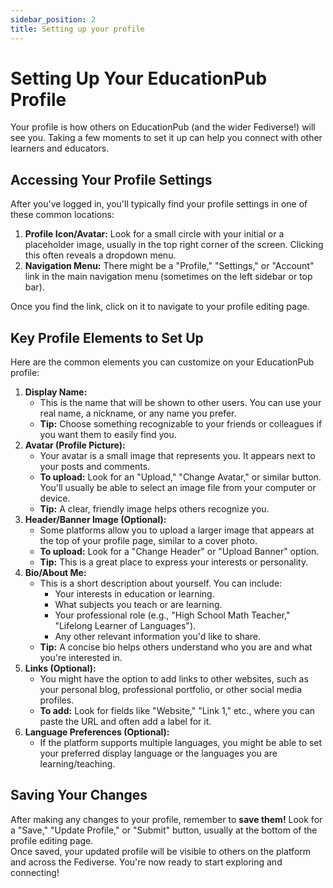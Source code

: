 ```yaml
---
sidebar_position: 2
title: Setting up your profile
---
```


# **Setting Up Your EducationPub Profile**

Your profile is how others on EducationPub (and the wider Fediverse\!) will see you. Taking a few moments to set it up can help you connect with other learners and educators.

## **Accessing Your Profile Settings**

After you've logged in, you'll typically find your profile settings in one of these common locations:

1. **Profile Icon/Avatar:** Look for a small circle with your initial or a placeholder image, usually in the top right corner of the screen. Clicking this often reveals a dropdown menu.  
2. **Navigation Menu:** There might be a "Profile," "Settings," or "Account" link in the main navigation menu (sometimes on the left sidebar or top bar).

Once you find the link, click on it to navigate to your profile editing page.

## **Key Profile Elements to Set Up**

Here are the common elements you can customize on your EducationPub profile:

1. **Display Name:**  
   * This is the name that will be shown to other users. You can use your real name, a nickname, or any name you prefer.  
   * **Tip:** Choose something recognizable to your friends or colleagues if you want them to easily find you.  
2. **Avatar (Profile Picture):**  
   * Your avatar is a small image that represents you. It appears next to your posts and comments.  
   * **To upload:** Look for an "Upload," "Change Avatar," or similar button. You'll usually be able to select an image file from your computer or device.  
   * **Tip:** A clear, friendly image helps others recognize you.  
3. **Header/Banner Image (Optional):**  
   * Some platforms allow you to upload a larger image that appears at the top of your profile page, similar to a cover photo.  
   * **To upload:** Look for a "Change Header" or "Upload Banner" option.  
   * **Tip:** This is a great place to express your interests or personality.  
4. **Bio/About Me:**  
   * This is a short description about yourself. You can include:  
     * Your interests in education or learning.  
     * What subjects you teach or are learning.  
     * Your professional role (e.g., "High School Math Teacher," "Lifelong Learner of Languages").  
     * Any other relevant information you'd like to share.  
   * **Tip:** A concise bio helps others understand who you are and what you're interested in.  
5. **Links (Optional):**  
   * You might have the option to add links to other websites, such as your personal blog, professional portfolio, or other social media profiles.  
   * **To add:** Look for fields like "Website," "Link 1," etc., where you can paste the URL and often add a label for it.  
6. **Language Preferences (Optional):**  
   * If the platform supports multiple languages, you might be able to set your preferred display language or the languages you are learning/teaching.

## **Saving Your Changes**

After making any changes to your profile, remember to **save them\!** Look for a "Save," "Update Profile," or "Submit" button, usually at the bottom of the profile editing page.  
Once saved, your updated profile will be visible to others on the platform and across the Fediverse. You're now ready to start exploring and connecting\!